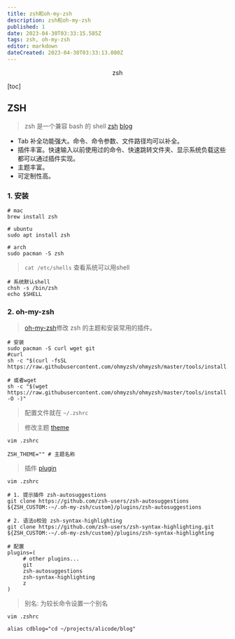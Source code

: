 ```yaml
---
title: zsh和oh-my-zsh
description: zsh和oh-my-zsh
published: 1
date: 2023-04-30T03:33:15.585Z
tags: zsh, oh-my-zsh
editor: markdown
dateCreated: 2023-04-30T03:33:13.080Z
---
```


<center>zsh</center>





[toc]





## ZSH

> zsh 是一个兼容 bash 的 shell [zsh](https://www.zsh.org/) [blog](https://zhuanlan.zhihu.com/p/441676276)

- Tab 补全功能强大。命令、命令参数、文件路径均可以补全。
- 插件丰富。快速输入以前使用过的命令、快速跳转文件夹、显示系统负载这些都可以通过插件实现。
- 主题丰富。
- 可定制性高。





### 1. 安装

```shell
# mac
brew install zsh

# ubuntu 
sudo apt install zsh

# arch 
sudo pacman -S zsh
```

> `cat /etc/shells` 查看系统可以用shell

```shell
# 系统默认shell
chsh -s /bin/zsh
echo $SHELL
```



### 2. oh-my-zsh

> [oh-my-zsh](https://ohmyz.sh/)修改 zsh 的主题和安装常用的插件。

```shell
# 安装
sudo pacman -S curl wget git
#curl 
sh -c "$(curl -fsSL https://raw.githubusercontent.com/ohmyzsh/ohmyzsh/master/tools/install.sh)"

# 或者wget
sh -c "$(wget https://raw.githubusercontent.com/ohmyzsh/ohmyzsh/master/tools/install.sh -O -)"
```

> 配置文件就在 `~/.zshrc`

> 修改主题 [theme](https://github.com/ohmyzsh/ohmyzsh/wiki/Themes)

```shell
vim .zshrc

ZSH_THEME="" # 主题名称
```

> 插件 [plugin](https://github.com/unixorn/awesome-zsh-plugins)

```shell
vim .zshrc

# 1. 提示插件 zsh-autosuggestions
git clone https://github.com/zsh-users/zsh-autosuggestions ${ZSH_CUSTOM:-~/.oh-my-zsh/custom}/plugins/zsh-autosuggestions

# 2. 语法o校验 zsh-syntax-highlighting
git clone https://github.com/zsh-users/zsh-syntax-highlighting.git ${ZSH_CUSTOM:-~/.oh-my-zsh/custom}/plugins/zsh-syntax-highlighting 

# 配置
plugins=(
     # other plugins...
     git
     zsh-autosuggestions
     zsh-syntax-highlighting
     z
)
```

> 别名: 为较长命令设置一个别名

```shell
vim .zshrc

alias cdblog="cd ~/projects/alicode/blog" 
```
















